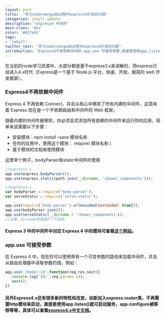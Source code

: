 ```yaml
---
layout: post
title:  "学习node+mongodb过程中express4引发的问题"
categories: jekyll update
description: "express4 中间件"
main-class: 'dev'
color: '#637a91'
tags:
- "jekyll"
twitter_text: "学习node+mongodb过程中express4引发的问题"
introduction: "Express4不再依赖中间件,app.use 可接受参数,直接是使用app.listen()就可启动服务，app.configure被移除等等..."
---
```


在当前的node学习资源中，大部分都是基于express3.x来讲解的，而express已经进入4.x时代（Express是一个基于 Node.js 平台，快速、开放、极简的 web 开发框架）。

### Express4不再依赖中间件

Express 4 不再依赖 Connect，并且从核心中移除了所有内建的中间件，这意味着 Express 现在是一个不依赖路由和中间件的 Web 框架。

随着内建的中间件被移除，你必须显式添加所有依赖的中间件来运行你的应用，简单来说需要以下步骤：

* 安装模块：npm install –save 模块名称
* 在你的应用中，使用这个模块： require( 模块名称 )
* 基于模块的文档来使用模块

这里举个例子，bodyParser和static中间件的使用

```javascript
//express3.x
app.use(express.bodyParser());
app.use(express.static(path.join(__dirname, '/bower_components')));

//express4.x
var bodyParser = require('body-parser');
var serveStatic = require('serve-static');

app.use(require('body-parser').urlencoded({extended: true}));
app.use(bodyParser.json());
app.use(serveStatic(__dirname + '/bower_components'));
//注意，dirname前面是2个下划线，
```

#### Express 3 中的中间件中对应 Express 4 中的模块可查看[这个网站](http://daringfireball.net/projects/markdown/syntax)。

### app.use 可接受参数

在 Express 4 中，现在你可以使用带有一个可变参数的路径来加载中间件，并且从路由处理器中读取参数的值，例如：

```javascript
app.use('/book/:id',function(req,res,next){
   console.log('ID:',req.params.id);
   next();
})
```
#### 另外Express4.x还有很多新的特性和改变，如新加入express.router类，不再需要http模块来启动，直接是使用app.listen()就可启动服务，app.configure被移除等等，具体可以查看[express4.x中文文档]([http://www.expressjs.com.cn/4x/api.html](http://www.expressjs.com.cn/4x/api.html))。
